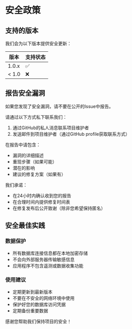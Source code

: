 # 安全政策

## 支持的版本

我们会为以下版本提供安全更新：

| 版本 | 支持状态 |
| --- | --- |
| 1.0.x   | :white_check_mark: |
| < 1.0   | :x: |

## 报告安全漏洞

如果您发现了安全漏洞，请不要在公开的Issue中报告。

请通过以下方式私下联系我们：

1. 通过GitHub的私人消息联系项目维护者
2. 发送邮件到项目维护者（通过GitHub profile获取联系方式）

在报告中请包含：

- 漏洞的详细描述
- 重现步骤（如果可能）
- 潜在的影响
- 建议的修复方案（如果有）

我们承诺：

- 在24小时内确认收到您的报告
- 在合理时间内提供修复时间表
- 在修复发布后公开致谢（除非您希望保持匿名）

## 安全最佳实践

### 数据保护

- 所有数据库连接信息都在本地加密存储
- 不会向外部服务器传输敏感信息
- 应用程序不包含遥测或数据收集功能

### 使用建议

- 定期更新到最新版本
- 不要在不安全的网络环境中使用
- 保护好您的数据库访问凭据
- 定期备份重要数据

感谢您帮助我们保持项目的安全！

